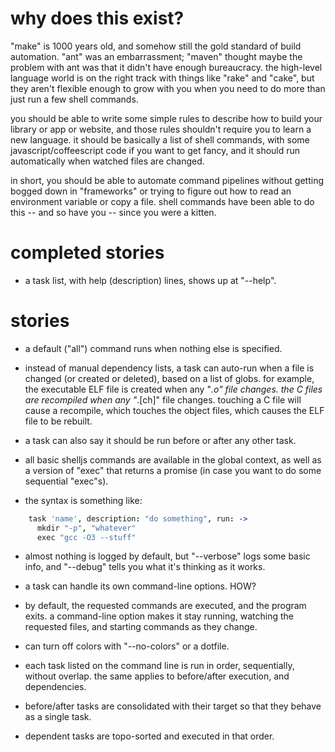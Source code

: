 
# why does this exist?

"make" is 1000 years old, and somehow still the gold standard of build
automation. "ant" was an embarrassment; "maven" thought maybe the problem with
ant was that it didn't have enough bureaucracy. the high-level language world
is on the right track with things like "rake" and "cake", but they aren't
flexible enough to grow with you when you need to do more than just run a few
shell commands.

you should be able to write some simple rules to describe how to build your
library or app or website, and those rules shouldn't require you to learn a
new language. it should be basically a list of shell commands, with some
javascript/coffeescript code if you want to get fancy, and it should run
automatically when watched files are changed.

in short, you should be able to automate command pipelines without getting
bogged down in "frameworks" or trying to figure out how to read an environment
variable or copy a file. shell commands have been able to do this -- and so
have you -- since you were a kitten.

# completed stories

- a task list, with help (description) lines, shows up at "--help".


# stories

- a default ("all") command runs when nothing else is specified.

- instead of manual dependency lists, a task can auto-run when a file is
  changed (or created or deleted), based on a list of globs. for example,
  the executable ELF file is created when any "*.o" file changes. the C
  files are recompiled when any "*.[ch]" file changes. touching a C file
  will cause a recompile, which touches the object files, which causes the
  ELF file to be rebuilt.

- a task can also say it should be run before or after any other task.

- all basic shelljs commands are available in the global context, as well as
  a version of "exec" that returns a promise (in case you want to do some
  sequential "exec"s).

- the syntax is something like:

```coffeescript
    task 'name', description: "do something", run: ->
      mkdir "-p", "whatever"
      exec "gcc -O3 --stuff"
```

- almost nothing is logged by default, but "--verbose" logs some basic info,
  and "--debug" tells you what it's thinking as it works.

- a task can handle its own command-line options. HOW?

- by default, the requested commands are executed, and the program exits.
  a command-line option makes it stay running, watching the requested files,
  and starting commands as they change.

- can turn off colors with "--no-colors" or a dotfile.

- each task listed on the command line is run in order, sequentially, without
  overlap. the same applies to before/after execution, and dependencies.

- before/after tasks are consolidated with their target so that they behave
  as a single task.

- dependent tasks are topo-sorted and executed in that order.
